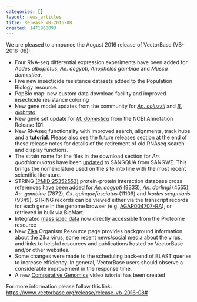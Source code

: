 ```yaml
---
categories: []
layout: news_articles
title: Release VB-2016-08
created: 1471968093
---
```

We are pleased to announce the August 2016 release of VectorBase (VB-2016-08):
<ul>
<li>Four RNA-seq differential expression experiments have been added for <i>Aedes albopictus</i>, <i>Ae. aegypti</i>, <i>Anopheles gambiae</i> and <i>Musca domestica</i>.</li>
<li>Five new insecticide resistance datasets added to the Population Biology resource.</li>
<li>PopBio map: new custom data download facility and improved insecticide resistance coloring</li>
<li>New gene model updates from the community for <a href="/organisms/anopheles-coluzzii/mali-nih/acolm1.3"><i>An. coluzzii</i></a> and <a href="/organisms/biomphalaria-glabrata/bb02/bglab1.4"><i>B. glabrata</i></a>.</li>
<li>New gene set update for <a href="/organisms/musca-domestica"><i>M. domestica</i></a> from the  NCBI Annotation Release 101.</li>
<li>New RNAseq functionality with improved search, alignments, track hubs and a <b><a href="/tutorials/tools-and-resources-tutorials/rnaseq-resources-vectorbase">tutorial</a></b>. Please also see the future releases section at the end of these release notes for details of the retirement of old RNAseq search and display functions.</li>
<li>The strain name for the files in the download section for <i>An. quadriannulatus</i> have been <a href="/organisms/anopheles-quadriannulatus">updated</a> to SANGQUA from SANGWE. This brings the nomenclature used on the site into line with the most recent scientific literature. </li>
<li>STRING <a href="http://www.ncbi.nlm.nih.gov/pubmed/25352553">(PMID:25352553)</a> protein-protein interaction database cross references have been added for <i>Ae. aegypti</i> (9333), <i>An. darlingi</i> (4555), <i>An. gambiae</i> (7872), <i>Cx. quinquefasciatus</i> (11109) and <i>Ixodes scapularis</i> (9349). STRING records can be viewed either via the transcript records for each gene in the genome browser  (e.g. <a href="/Anopheles_gambiae/Transcript/Similarity?g=AGAP004707;r=2L:2358158-2431617;t=AGAP004707-RA">AGAP004707-RA</a>), or retrieved in bulk via BioMart.</li>
<li>Integrated <a href="/proteomes">mass spec data</a> now directly accessible from the Proteome resource</li>
<li>New <a href="/zika">Zika</a> Organism Resource page provides background information about the Zika virus, some recent news/social media about the virus, and links to helpful resources and publications hosted on VectorBase and/or other websites.</li>
<li>Some changes were made to the scheduling back-end of BLAST queries to increase efficiency. In general, VectorBase users should observe a considerable improvement in the response time.</li>
<li>A new <a href="/tutorials/tools-and-resources-tutorials/comparative-genomics">Comparative Genomics</a> video tutorial has been created</li>
</ul>

For more information please follow this link: <a href="https://www.vectorbase.org/release/release-vb-2016-08#">https://www.vectorbase.org/release/release-vb-2016-08#</a>
